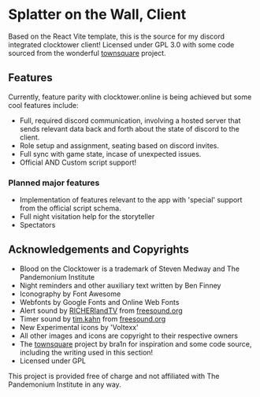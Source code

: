 # Splatter on the Wall, Client

Based on the React Vite template, this is the source for my discord integrated clocktower client! Licensed under GPL 3.0 with some code sourced from the wonderful [townsquare](https://github.com/bra1n/townsquare/) project.

## Features

Currently, feature parity with clocktower.online is being achieved but some cool features include:
- Full, required discord communication, involving a hosted server that sends relevant data back and forth about the state of discord to the client.
- Role setup and assignment, seating based on discord invites.
- Full sync with game state, incase of unexpected issues.
- Official AND Custom script support!

### Planned major features

- Implementation of features relevant to the app with 'special' support from the official script schema.
- Full night visitation help for the storyteller
- Spectators

## Acknowledgements and Copyrights

- Blood on the Clocktower is a trademark of Steven Medway and The Pandemonium Institute
- Night reminders and other auxiliary text written by Ben Finney
- Iconography by Font Awesome
- Webfonts by Google Fonts and Online Web Fonts
- Alert sound by [RICHERlandTV](https://freesound.org/people/RICHERlandTV/) from [freesound.org](https://freesound.org)
- Timer sound by [tim.kahn](https://freesound.org/people/tim.kahn/) from [freesound.org](https://freesound.org)
- New Experimental icons by 'Voltexx'
- All other images and icons are copyright to their respective owners
- The [townsquare](https://github.com/bra1n/townsquare/) project by bra1n for inspiration and some code source, including the writing used in this section!
- Licensed under GPL

This project is provided free of charge and not affiliated with The Pandemonium Institute in any way.
